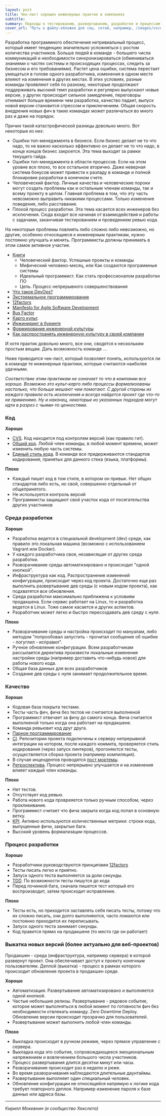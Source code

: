 ```yaml
---
layout: post
title: Чек-лист хороших инженерных практик в компаниях
subtitle:
summary: Подходы к тестированию, развертыванию, разработке и процессам
cover_url: "Путь к файлу-обложке для соц. сетей, например, /images/vscode_eslint.png"
---
```


Разработка программного обеспечения нетривиальный процесс, который имеет тенденцию значительно усложняться с ростом количества участников. Больше людей в команде - большего числа коммуникаций и необходимости синхронизироваться (обмениваться знаниями о частях системы и происходящих процессах, следить за бизнесом и его требованиями). Растет цена ошибки, система перестает умещаться в голове одного разработчика, изменения в одном месте влияют на изменения в других местах. В этих условиях, разные команды проявляют себя по разному, некоторые продолжают поддерживать высокий темп разработки и регулярно выпускают новые версии, у других происходит сильное замедление, переговоры отнимают больше времени чем разработка, качество падает, выпуск новой версии становится стрессом и приключением. Общая скорость внедрения новых фич в таких командах может различаться во много раз и даже на порядок.

Причин такой катастрофической разницы довольно много. Вот некоторые из них:

* Ошибки топ-менеджмента в бизнесе. Если бизнес делает не то что надо, то не важно насколько эффективно он делает не то что надо, в конце концов бизнес закроется. Эта тема выходит за рамки текущего гайда.
* Ошибки топ-менеджмента в области процессов. Если на этом уровне все плохо, то все остальное вторично. Даже неверная система бонусов может привести к разладу в команде и полной блокировке разработки в конечном счете.
* Человеческий фактор. Личные качества и человеческие пороки могут создать проблемы как и остальным членам команды, так и всему проекту в целом. Главная проблема в том, что эту часть невозможно выправить никакими процессами. Только изменение поведения, либо расставание.
* Плохой процесс разработки. Эта тема касается всех инженеров без исключения. Сюда входит все начиная от взаимодействия и работы с задачами, заканчивая тестированием и проведением ревью кода.

На некоторые проблемы повлиять либо сложно либо невозможно, но другие, особенно относящиеся к инженерным практикам, нужно постоянно улучшать и менять. Программисты должны принимать в этом самое активное участие.

* [Книги](https://ru.hexlet.io/pages/recommended-books)
    * Человеческий фактор. Успешные проекты и команды
    * Мифический человеко-месяц, или Как создаются программные системы
    * Идеальный программист. Как стать профессионалом разработки ПО
    * Цель. Процесс непрерывного совершенствования
* [Что такое DevOps?](https://ru.atlassian.com/devops)
* [Экстремальное программирование](https://ru.wikipedia.org/wiki/Экстремальное_программирование)
* [12factors](https://12factor.net/ru/)
* [Manifesto for Agile Software Development](http://agilemanifesto.org/iso/ru/manifesto.html)
* [Bus Factor](https://en.wikipedia.org/wiki/Bus_factor)
* [Карго культ](https://ru.wikipedia.org/wiki/%D0%9A%D0%B0%D1%80%D0%B3%D0%BE-%D0%BA%D1%83%D0%BB%D1%8C%D1%82).
* [Инжиниринг в букинге](https://bronevichok.ru/blog/2015/04/26/engineering-at-booking.com.html)
* [Формирование инженерной культуры](https://www.youtube.com/watch?v=W7GlELjRODw)
* [Как распространять инженерную культуру в своей компании](https://www.youtube.com/watch?v=mOfiWrTW9dA)

И хотя практик довольно много, все они, сводятся к нескольким простым вещам. Дать возможность команде ...

Ниже приводится чек-лист, который позволяет понять, используются ли в команде те инженерные практики, которые считаются наиболее удачными.

_Соответствие этим практикам не означает то что в компании все хорошо. Возможно это культ-карго либо процессы формализованы настолько, что больше мешают чем помогают. С другой стороны из каждого правила есть исключения и всегда найдется проект где что-то не применимо. Ну и наконец, некоторые из указанных подходов могут идти в разрез с чьими-то ценностями._

### Код

**Хорошо**

* [CVS](https://ru.wikipedia.org/wiki/CVS). Код находится под контролем версий (как правило гит).
* [Общий код](https://ru.wikipedia.org/wiki/%D0%AD%D0%BA%D1%81%D1%82%D1%80%D0%B5%D0%BC%D0%B0%D0%BB%D1%8C%D0%BD%D0%BE%D0%B5_%D0%BF%D1%80%D0%BE%D0%B3%D1%80%D0%B0%D0%BC%D0%BC%D0%B8%D1%80%D0%BE%D0%B2%D0%B0%D0%BD%D0%B8%D0%B5#%D0%9A%D0%BE%D0%BB%D0%BB%D0%B5%D0%BA%D1%82%D0%B8%D0%B2%D0%BD%D0%BE%D0%B5_%D0%B2%D0%BB%D0%B0%D0%B4%D0%B5%D0%BD%D0%B8%D0%B5). Любой член команды, в любой момент времени, может изменить любую часть системы.
* [Единый стиль кода](https://ru.wikipedia.org/wiki/%D0%AD%D0%BA%D1%81%D1%82%D1%80%D0%B5%D0%BC%D0%B0%D0%BB%D1%8C%D0%BD%D0%BE%D0%B5_%D0%BF%D1%80%D0%BE%D0%B3%D1%80%D0%B0%D0%BC%D0%BC%D0%B8%D1%80%D0%BE%D0%B2%D0%B0%D0%BD%D0%B8%D0%B5#%D0%A1%D1%82%D0%B0%D0%BD%D0%B4%D0%B0%D1%80%D1%82%D1%8B_%D0%BE%D1%84%D0%BE%D1%80%D0%BC%D0%BB%D0%B5%D0%BD%D0%B8%D1%8F_%D0%BA%D0%BE%D0%B4%D0%B0). В команде все придерживаются стандартов кодирования, принятых для данного стека (языка, платформы).

**Плохо**

* Каждый пишет код в том стиле, в котором он привык. Нет общих стандартов либо есть, но свой, совершенно отдельный от общепринятого.
* Не используется контроль версий
* Программисты защищают свой участок кода от посягательства других участников

### Среда разработки

**Хорошо**

* Разработка ведется в специальной development (dev) среде, как правило это локальная машина (возможно с использованием Vagrant или Docker).
* У каждого разработчика своя, независящая от других среда разработки.
* Разворачивание среды автоматизировано и происходит "одной кнопкой".
* Инфраструктура как код. Распространение изменений конфигурации, происходит через код проекта. Достаточно еще раз выполнить развертывание дев среды (с новым кодом проекта), как подхватятся все обновления.
* Среда разработки максимально приближена к условиям продакшена. Если сервис работает на Linux, то и разработка ведется в Linux. Тоже самое касается и других аспектов.
* Разработчик может легко и быстро пересоздавать дев среду с нуля.

**Плохо**

* Разворачивание среды и настройка происходит по мануалам, либо методом "попрообовал запустить - прочитал сообщение об ошибке - погуглил - исправил".
* Ручное обновление конфигурации. Всем разработчикам рассылается директива произвести локальные изменения настройки среды (например доставить что-нибудь новое) для работы нового кода.
* Общая база данных для всех разработчиков
* Создание дев среды с нуля занимает продолжительное время.

### Качество

**Хорошо**

* Кодовая база покрыта тестами.
* Тесты часть фич, фича без тестов не считается выполненой
* Программист отвечает за фичу до самого конца. Фича считается выполненой только когда она работает на продакшене.
* Команда ревьювит код друг друга.
* [Парное программирование](https://ru.wikipedia.org/wiki/%D0%9F%D0%B0%D1%80%D0%BD%D0%BE%D0%B5_%D0%BF%D1%80%D0%BE%D0%B3%D1%80%D0%B0%D0%BC%D0%BC%D0%B8%D1%80%D0%BE%D0%B2%D0%B0%D0%BD%D0%B8%D0%B5)
* [CI](https://ru.wikipedia.org/wiki/%D0%9D%D0%B5%D0%BF%D1%80%D0%B5%D1%80%D1%8B%D0%B2%D0%BD%D0%B0%D1%8F_%D0%B8%D0%BD%D1%82%D0%B5%D0%B3%D1%80%D0%B0%D1%86%D0%B8%D1%8F). Репозитории проекта подключены к серверу непрерывной интеграции на котором, после каждого коммита, проверяется стиль кодирования (через запуск линтеров), прогоняются тесты, осуществляется сборка проекта (например компиляция).
* В случае инцендентов проводятся [пост мортемы](https://www.pagerduty.com/resources/learn/post-mortem-incident-report/).
* [Ретроспектива](https://ru.wikipedia.org/wiki/%D0%A0%D0%B5%D1%82%D1%80%D0%BE%D1%81%D0%BF%D0%B5%D0%BA%D1%82%D0%B8%D0%B2%D0%B0_%D0%B2_%D0%BF%D1%80%D0%BE%D0%B3%D1%80%D0%B0%D0%BC%D0%BC%D0%B8%D1%80%D0%BE%D0%B2%D0%B0%D0%BD%D0%B8%D0%B8). Процесс непрерывно улучшается и на изменения влияет каждый член команды.

**Плохо**

* Нет тестов.
* Отсутствует код ревью.
* Работа нового кода провреяется только ручным способом, через прокликивание.
* Программист считает что фича закрыта когда код попал в основную ветку.
* [KPI](https://ru.wikipedia.org/wiki/%D0%9A%D0%BB%D1%8E%D1%87%D0%B5%D0%B2%D1%8B%D0%B5_%D0%BF%D0%BE%D0%BA%D0%B0%D0%B7%D0%B0%D1%82%D0%B5%D0%BB%D0%B8_%D1%8D%D1%84%D1%84%D0%B5%D0%BA%D1%82%D0%B8%D0%B2%D0%BD%D0%BE%D1%81%D1%82%D0%B8). Активно используются количественные метрики: строки кода, выпущенные фичи, закрытые баги.
* Высокий уровень формализации процессов.

### Процесс разработки

**Хорошо**

* Разработчики руководствуются принципами [12factors](https://12factor.net/ru/)
* Тесты писать легко и приятно.
* Запуск одного теста выполняется за доли секунды.
* [TDD](https://ru.wikipedia.org/wiki/TDD). По возможности тесты пишутся до кода
* Перед починкой бага, сначала пишется тест который его воспроизводит, затем происходит исправление.

**Плохо**

* Тесты есть, но приходится заставлять себя писать тесты, потому что их сложно писать, они долго выполняются, часто ломаются или постоянно приходится их переписывать.
* Запуск одного теста занимает секунды.
* Код правится прямо на продакшене (то место где он работает)

### Выкатка новых версий (более актуально для веб-проектов)

Продакшен - среда (инфраструктура, например сервера) в которой развернут проект. Она обеспечивает доступ к проекту конечным пользователям.
Деплой (выкатка) - процесс в рамках которого происходит обновление проекта в продакшен среде.

**Хорошо**

* Автоматизация. Развертывание автоматизировано и выполняется одной кнопкой.
* Частые небольшие релизы. Развертывание - рядовое событие, которое может выполняться в любой момент по готовности фич без необходимости отвлекать команду.
 Zero Downtime Deploy. Обновление версии происходит прозрачно для пользователей.
* Развертывание может выполнить любой член команды.

**Плохо**

* Выкладка происходит в ручном режиме, через прямое управление с сервера.
* Выкладка кода это событие, сопровождающееся эмоциональным напряжением и вовлечением большого числа участников.
* Процесс развертывания длится десятки минут или часы.
* Разворачивание происходит раз в неделю и реже.
* Во время разворачивания наблюдаются длительные даунтаймы.
* Развертывание выполняет один специальный человек.
* Обновление конфигурации не относящейся напрямую к логике кода требует повторного деплоя. Например изменение пароля к базе данных или адреса базы.

---

*Кирилл Мокевнин (и сообщество Хекслета)*
